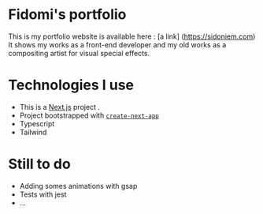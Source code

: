 # Fidomi's portfolio

This is my portfolio website is available here : [a link] (https://sidoniem.com)
It shows my works as a front-end developer and my old works as a compositing artist for visual special effects.

# Technologies I use

-   This is a [Next.js](https://nextjs.org/) project .
-   Project bootstrapped with [`create-next-app`](https://github.com/vercel/next.js/tree/canary/packages/create-next-app)
-   Typescript
-   Tailwind

# Still to do

-   Adding somes animations with gsap
-   Tests with jest
-   ...
